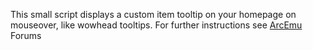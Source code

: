 This small script displays a custom item tooltip on your homepage on mouseover, like wowhead tooltips.
For further instructions see [ArcEmu](http://arcemu.org/forums/index.php?showtopic=16465) Forums